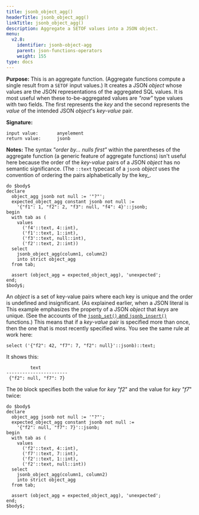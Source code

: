 ```yaml
---
title: jsonb_object_agg()
headerTitle: jsonb_object_agg()
linkTitle: jsonb_object_agg()
description: Aggregate a SETOF values into a JSON object.
menu:
  v2.8:
    identifier: jsonb-object-agg
    parent: json-functions-operators
    weight: 155
type: docs
---
```


**Purpose:** This is an aggregate function. (Aggregate functions compute a single result from a `SETOF` input values.) It creates a JSON _object_ whose values are the JSON representations of the aggregated SQL values. It is most useful when these to-be-aggregated values are _"row"_ type values with two fields. The first represents the _key_ and the second represents the _value_ of the intended JSON _object_'s _key-value_ pair.

**Signature:**

```
input value:       anyelement
return value:      jsonb
```

**Notes:** The syntax _"order by... nulls first"_ within the parentheses of the aggregate function (a generic feature of aggregate functions) isn't useful here because the order of the _key-value_ pairs of a JSON _object_ has no semantic significance. (The `::text` typecast of a `jsonb` _object_ uses the convention of ordering the pairs alphabetically by the key_.
```plpgsql
do $body$
declare
  object_agg jsonb not null := '"?"';
  expected_object_agg constant jsonb not null :=
    '{"f1": 1, "f2": 2, "f3": null, "f4": 4}'::jsonb;
begin
  with tab as (
    values
      ('f4'::text, 4::int),
      ('f1'::text, 1::int),
      ('f3'::text, null::int),
      ('f2'::text, 2::int))
  select
    jsonb_object_agg(column1, column2)
    into strict object_agg
  from tab;

  assert (object_agg = expected_object_agg), 'unexpected';
end;
$body$;
```

An _object_ is a set of key-value pairs where each key is unique and the order is undefined and insignificant. (As explained earlier, when a JSON literal is This example emphasizes the property of a JSON _object_ that _keys_ are unique. (See the accounts of the [`jsonb_set()` and `jsonb_insert()`](../jsonb-set-jsonb-insert) functions.) This means that if a _key-value_ pair is specified more than once, then the one that is most recently specified wins. You see the same rule at work here:
```plpgsql
select ('{"f2": 42, "f7": 7, "f2": null}'::jsonb)::text;
```
It shows this:
```
         text
-----------------------
 {"f2": null, "f7": 7}
```
The `DO` block specifies both the value for _key "f2_" and the value for _key "f7_" twice:
```plpgsql
do $body$
declare
  object_agg jsonb not null := '"?"';
  expected_object_agg constant jsonb not null :=
    '{"f2": null, "f7": 7}'::jsonb;
begin
  with tab as (
    values
      ('f2'::text, 4::int),
      ('f7'::text, 7::int),
      ('f2'::text, 1::int),
      ('f2'::text, null::int))
  select
    jsonb_object_agg(column1, column2)
    into strict object_agg
  from tab;

  assert (object_agg = expected_object_agg), 'unexpected';
end;
$body$;
```
